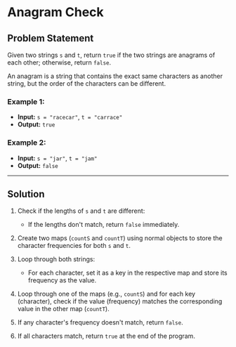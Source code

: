 # Anagram Check

## Problem Statement

Given two strings `s` and `t`, return `true` if the two strings are anagrams of each other; otherwise, return `false`.

An anagram is a string that contains the exact same characters as another string, but the order of the characters can be different.

### Example 1:

- **Input:** `s = "racecar"`, `t = "carrace"`
- **Output:** `true`

### Example 2:

- **Input:** `s = "jar"`, `t = "jam"`
- **Output:** `false`

---

## Solution

1. Check if the lengths of `s` and `t` are different:
   - If the lengths don't match, return `false` immediately.
2. Create two maps (`countS` and `countT`) using normal objects to store the character frequencies for both `s` and `t`.

3. Loop through both strings:

   - For each character, set it as a key in the respective map and store its frequency as the value.

4. Loop through one of the maps (e.g., `countS`) and for each key (character), check if the value (frequency) matches the corresponding value in the other map (`countT`).

5. If any character's frequency doesn't match, return `false`.

6. If all characters match, return `true` at the end of the program.
